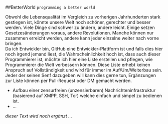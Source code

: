 ##BetterWorld
`programming a better world`

Obwohl die Lebensqualität im Vergleich zu vorherigen Jahrhunderten stark gestiegen ist, könnte unsere Welt noch schöner, gerechter und besser werden. Viele Dinge sind schwer zu ändern, andere leicht. Einige setzen Gesetzesänderungen voraus, andere Revolutionen. Manche können nur zusammen erreicht werden, andere kann jeder einzelne weiter nach vorne bringen.  
Da ich Entwickler bin, GitHub eine Entwickler-Plattform ist und falls dies hier noch irgend jemand liest, die Wahrscheinlichkeit hoch ist, dass auch dieser Programmierer ist, möchte ich hier eine Liste erstellen und pflegen, wie Programmierer die Welt verbessern können. Diese Liste erhebt keinen Anspruch auf Vollständigkeit und wird für immer im Auf/Um/Weiterbau sein. Jeder der seinen Senf dazugeben will kann dies gerne tun, Ergänzungen zur Liste können per Pull-Request oder DM gemacht werden.

* Aufbau einer zensurfreien (unzensierbaren) Nachrichteninfrastruktur (basierend auf XMPP, SSH, Tor) welche einfach und simpel zu bedienen ist.
* ...  

*dieser Text wird noch ergänzt ...*
